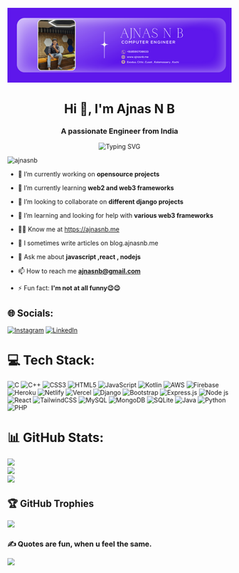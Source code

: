 ![  ](https://github.com/AjnasNB/AjnasNB/blob/main/ajnas.png)
<h1 align="center">Hi 👋, I'm Ajnas N B</h1>
<h3 align="center">A passionate Engineer from India</h3>
<div align="center"><img src="https://readme-typing-svg.herokuapp.com?font=Fira+Code&weight=100&size=19&pause=1000&color=47F729&width=435&lines=Web+developer++Entrepreneur+and+Freelancer" alt="Typing SVG" /></div>

<p align="left"> <img src="https://komarev.com/ghpvc/?username=ajnasnb&label=Profile%20views&color=0e75b6&style=flat" alt="ajnasnb" /> </p>


- 🔭 I’m currently working on **opensource projects**

- 🌱 I’m currently learning **web2 and web3 frameworks**

- 👯 I’m looking to collaborate on **different django projects**

- 🤝 I’m learning and looking for help with **various web3 frameworks**

- 👨‍💻 Know me at https://ajnasnb.me

- 📝 I sometimes write articles on blog.ajnasnb.me

- 💬 Ask me about **javascript ,react , nodejs**

- 📫 How to reach me **ajnasnb@gmail.com**

- ⚡ Fun fact: **I'm not at all funny😉😉**


## 🌐 Socials:
[![Instagram](https://img.shields.io/badge/Instagram-%23E4405F.svg?logo=Instagram&logoColor=white)](https://instagram.com/_a.jnas) [![LinkedIn](https://img.shields.io/badge/LinkedIn-%230077B5.svg?logo=linkedin&logoColor=white)](https://linkedin.com/in/ajnasnb) 

# 💻 Tech Stack:
![C](https://img.shields.io/badge/c-%2300599C.svg?style=for-the-badge&logo=c&logoColor=white) ![C++](https://img.shields.io/badge/c++-%2300599C.svg?style=for-the-badge&logo=c%2B%2B&logoColor=white) ![CSS3](https://img.shields.io/badge/css3-%231572B6.svg?style=for-the-badge&logo=css3&logoColor=white) ![HTML5](https://img.shields.io/badge/html5-%23E34F26.svg?style=for-the-badge&logo=html5&logoColor=white) ![JavaScript](https://img.shields.io/badge/javascript-%23323330.svg?style=for-the-badge&logo=javascript&logoColor=%23F7DF1E) ![Kotlin](https://img.shields.io/badge/kotlin-%230095D5.svg?style=for-the-badge&logo=kotlin&logoColor=white) ![AWS](https://img.shields.io/badge/AWS-%23FF9900.svg?style=for-the-badge&logo=amazon-aws&logoColor=white) ![Firebase](https://img.shields.io/badge/firebase-%23039BE5.svg?style=for-the-badge&logo=firebase) ![Heroku](https://img.shields.io/badge/heroku-%23430098.svg?style=for-the-badge&logo=heroku&logoColor=white) ![Netlify](https://img.shields.io/badge/netlify-%23000000.svg?style=for-the-badge&logo=netlify&logoColor=#00C7B7) ![Vercel](https://img.shields.io/badge/vercel-%23000000.svg?style=for-the-badge&logo=vercel&logoColor=white) ![Django](https://img.shields.io/badge/django-%23092E20.svg?style=for-the-badge&logo=django&logoColor=white) ![Bootstrap](https://img.shields.io/badge/bootstrap-%23563D7C.svg?style=for-the-badge&logo=bootstrap&logoColor=white) ![Express.js](https://img.shields.io/badge/express.js-%23404d59.svg?style=for-the-badge&logo=express&logoColor=%2361DAFB) ![Node js](https://img.shields.io/badge/nodejs%20-brightgreen.svg?style=for-the-badge&amp;logo=node.js&amp;logoColor=white)
![React](https://img.shields.io/badge/react-%2320232a.svg?style=for-the-badge&logo=react&logoColor=%2361DAFB) ![TailwindCSS](https://img.shields.io/badge/tailwindcss-%2338B2AC.svg?style=for-the-badge&logo=tailwind-css&logoColor=white) ![MySQL](https://img.shields.io/badge/mysql-%2300f.svg?style=for-the-badge&logo=mysql&logoColor=white) ![MongoDB](https://img.shields.io/badge/MongoDB-%234ea94b.svg?style=for-the-badge&logo=mongodb&logoColor=white) ![SQLite](https://img.shields.io/badge/sqlite-%2307405e.svg?style=for-the-badge&logo=sqlite&logoColor=white) ![Java](https://img.shields.io/badge/java-%23ED8B00.svg?style=for-the-badge&logo=java&logoColor=white) ![Python](https://img.shields.io/badge/python-3670A0?style=for-the-badge&logo=python&logoColor=ffdd54) ![PHP](https://img.shields.io/badge/php-%23777BB4.svg?style=for-the-badge&logo=php&logoColor=white)

# 📊 GitHub Stats:

<img src="https://github-readme-stats.vercel.app/api?username=AjnasNB&theme=dark&hide_border=false&include_all_commits=false&count_private=false"><br/>
<img  src="https://github-readme-streak-stats.herokuapp.com/?user=AjnasNB&theme=dark&hide_border=false"><br/>
<img  src="https://github-readme-stats.vercel.app/api/top-langs/?username=AjnasNB&theme=dark&hide_border=false&include_all_commits=false&count_private=false&layout=compact">

## 🏆 GitHub Trophies

<img src="https://github-profile-trophy.vercel.app/?username=AjnasNB&theme=dracula&no-frame=false&no-bg=true&margin-w=4"><br/>
### ✍️ Quotes are fun, when u feel the same.
<img src="https://quotes-github-readme.vercel.app/api?type=horizontal&theme=radical">



